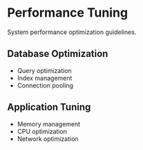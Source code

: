 # Performance Tuning

System performance optimization guidelines.

## Database Optimization
- Query optimization
- Index management
- Connection pooling

## Application Tuning
- Memory management
- CPU optimization
- Network optimization
